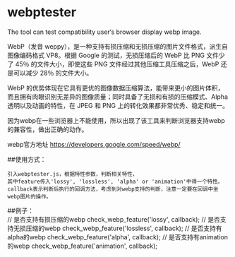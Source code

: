 # webptester
The tool can test compatibility user‘s browser display webp image.

WebP（发音 weppy），是一种支持有损压缩和无损压缩的图片文件格式，派生自图像编码格式 VP8。根据 Google 的测试，无损压缩后的 WebP 比 PNG 文件少了 45％ 的文件大小，即使这些 PNG 文件经过其他压缩工具压缩之后，WebP 还是可以减少 28％ 的文件大小。

WebP 的优势体现在它具有更优的图像数据压缩算法，能带来更小的图片体积，而且拥有肉眼识别无差异的图像质量；同时具备了无损和有损的压缩模式、Alpha 透明以及动画的特性，在 JPEG 和 PNG 上的转化效果都非常优秀、稳定和统一。

因为webp在一些浏览器上不能使用，所以出现了该工具来判断浏览器支持webp的兼容性，做出正确的动作。

webp官方地址 https://developers.google.com/speed/webp/

##使用方式：

	引入webptester.js，根据特性参数，判断相关特性，
	其中feature传入'lossy', 'lossless', 'alpha' or 'animation'中得一个特性。
	callback表示判断后执行的回调方法，考虑到对webp支持的判断，注意一定要在回调中坐webp图片的操作。

##例子：	
	// 是否支持有损压缩的webp
	check_webp_feature('lossy', callback);
	// 是否支持无损压缩的webp
	check_webp_feature('lossless', callback);
	// 是否支持有alpha的webp
	check_webp_feature('alpha', callback);
	// 是否支持有animation的webp
	check_webp_feature('animation', callback);